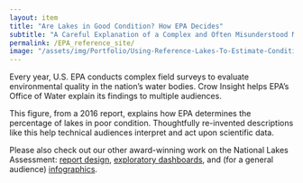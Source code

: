 ```yaml
---
layout: item
title: "Are Lakes in Good Condition? How EPA Decides"
subtitle: "A Careful Explanation of a Complex and Often Misunderstood Methodology"
permalink: /EPA_reference_site/
image: "/assets/img/Portfolio/Using-Reference-Lakes-To-Estimate-Conditions.png"
---
```

Every year, U.S. EPA conducts complex field surveys to evaluate environmental quality in the nation’s water bodies. Crow Insight helps EPA’s Office of Water explain its findings to multiple audiences.

This figure, from a 2016 report, explains how EPA determines the percentage of lakes in poor condition. Thoughtfully re-invented descriptions like this help technical audiences interpret and act upon scientific data. 

Please also check out our other award-winning work on the National Lakes Assessment: [report design](../EPA_modern_report_design), [exploratory dashboards](../EPA_dashboard), and (for a general audience) [infographics](../EPA_should_your_lake).

